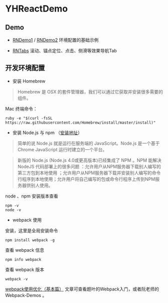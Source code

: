 # YHReactDemo


## Demo
* [RNDemo1](https://github.com/itwyhuaing/React-WYH/tree/master/RNDemo1) / [RNDemo2](https://github.com/itwyhuaing/React-WYH/tree/master/RNDemo2) 环境配置的基础示例

* [RNTabs](https://github.com/itwyhuaing/React-WYH/tree/master/RNTabs) 滚动、锚点定位、点击、侧滑等效果导航Tab

## 开发环境配置

* 安装 Homebrew

> Homebrew 是 OSX 的套件管理器，我们可以通过它获取并安装很多需要的组件。

Mac 终端命令：
```
ruby -e "$(curl -fsSL https://raw.githubusercontent.com/Homebrew/install/master/install)"
```

*  安装 Node.js 与 npm （[安装地址](https://nodejs.org/en/download/)）

> 简单的说 Node.js 就是运行在服务端的 JavaScript。Node.js 是一个基于Chrome JavaScript 运行时建立的一个平台。

> 新版的 Node.js (Node.js 4.0或更高版本)已经集成了 NPM 。NPM 能解决 NodeJS 代码部署上的很多问题 ：允许用户从NPM服务器下载别人编写的第三方包到本地使用 ；允许用户从NPM服务器下载并安装别人编写的命令行程序到本地使用；允许用户将自己编写的包或命令行程序上传到NPM服务器供别人使用。

node 、npm 安装版本查看
```
npm -v
node -v
```

* webpack 使用

安装，这里是全局安装命令
```
npm install webpack -g

```

查看 webpack 信息
```
npm info webpack

```

查看 webpack 版本
```
webpack -v
```

[webpack使用优化（基本篇）](https://github.com/lcxfs1991/blog/issues/2) 文章可查看题叶的Webpack入门，或者阮老师的Webpack-Demos 。
